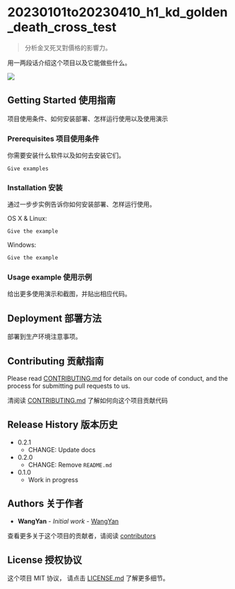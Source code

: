 # 20230101to20230410_h1_kd_golden_death_cross_test

> 分析金叉死叉對價格的影響力。



用一两段话介绍这个项目以及它能做些什么。

![](https://github.com/dbader/readme-template/raw/master/header.png)

## Getting Started 使用指南

项目使用条件、如何安装部署、怎样运行使用以及使用演示

### Prerequisites 项目使用条件

你需要安装什么软件以及如何去安装它们。

```
Give examples
```

### Installation 安装

通过一步步实例告诉你如何安装部署、怎样运行使用。

OS X & Linux:

```sh
Give the example
```

Windows:

```sh
Give the example
```

### Usage example 使用示例

给出更多使用演示和截图，并贴出相应代码。

## Deployment 部署方法

部署到生产环境注意事项。

## Contributing 贡献指南

Please read [CONTRIBUTING.md](#) for details on our code of conduct, and the process for submitting pull requests to us.

清阅读 [CONTRIBUTING.md](#) 了解如何向这个项目贡献代码

## Release History 版本历史

* 0.2.1
    * CHANGE: Update docs
* 0.2.0
    * CHANGE: Remove `README.md`
* 0.1.0
    * Work in progress

## Authors 关于作者

* **WangYan** - *Initial work* - [WangYan](https://wangyan.org)

查看更多关于这个项目的贡献者，请阅读 [contributors](#) 

## License 授权协议

这个项目 MIT 协议， 请点击 [LICENSE.md](LICENSE.md) 了解更多细节。
